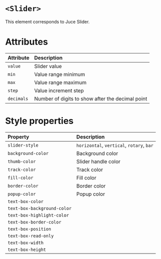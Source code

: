 # `<Slider>`

This element corresponds to Juce Slider.

# Attributes

| Attribute  | Description                                      |
|:-----------|:-------------------------------------------------|
| `value`    | Slider value                                     |
| `min`      | Value range minimum                              |
| `max`      | Value range maximum                              |
| `step`     | Value increment step                             |
| `decimals` | Number of digits to show after the decimal point |

# Style properties

| Property           | Description                               |
|:-------------------|:------------------------------------------|
| `slider-style`     | `horizontal`, `vertical`, `rotary`, `bar` |
| `background-color` | Background color                          |
| `thumb-color`      | Slider handle color                       |
| `track-color`      | Track color                               |
| `fill-color`       | Fill color                                |
| `border-color`     | Border color                              |
| `popup-color`      | Popup color                               |
| `text-box-color`            |                                  |
| `text-box-background-color` |                                  |
| `text-box-highlight-color`  |                                  |
| `text-box-border-color`     |                                  |
| `text-box-position`         |                                  |
| `text-box-read-only`        |                                  |
| `text-box-width`            |                                  |
| `text-box-height`           |                                  |
